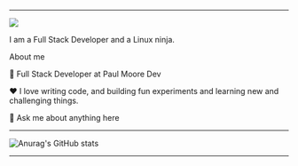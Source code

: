 _______________________________________________________________________________________________________________________________________________________________________
<img src="https://i.pinimg.com/originals/c8/26/2c/c8262c1c2fd50264f174b92203a2d18b.jpg">
  
I am a Full Stack Developer and a Linux ninja. 

About me

💼 Full Stack Developer at Paul Moore Dev

❤️ I love writing code, and building fun experiments and learning new and challenging things.

💬 Ask me about anything here

___________________________________________________________________________________________________________________________________________________________________________________
![Anurag's GitHub stats](https://github-readme-stats.vercel.app/api?username=paulmooredev&show_icons=true&theme=onedark)
___________________________________________________________________________________________________________________________________________________________________________________
<div>
  
  <d/>



<!---
paulmooredev/paulmooredev is a ✨ special ✨ repository because its `README.md` (this file) appears on your GitHub profile.
You can click the Preview link to take a look at your changes.
--->
